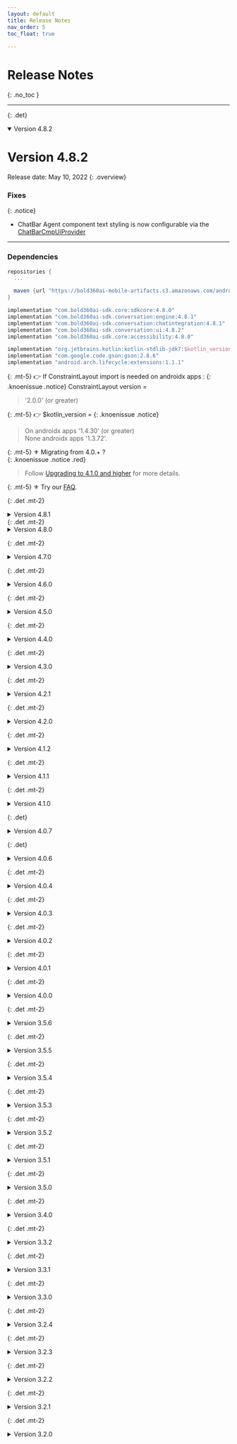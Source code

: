 ```yaml
---
layout: default
title: Release Notes
nav_order: 5
toc_float: true
  
---
```


# Release Notes
{: .no_toc }

---

{: .det}
<details open markdown="block">
<summary> Version 4.8.2 </summary>

# Version 4.8.2
Release date: May 10, 2022
{: .overview}

### Fixes
{: .notice}
- ChatBar Agent component text styling is now configurable via the 
[ChatBarCmpUiProvider](../chat-configuration/ui-customization/chat-bar')

---

### Dependencies 

```gradle
repositories {
  ...

  maven {url "https://bold360ai-mobile-artifacts.s3.amazonaws.com/android/release/"}
}

implementation "com.bold360ai-sdk.core:sdkcore:4.8.0"
implementation "com.bold360ai-sdk.conversation:engine:4.8.1"
implementation "com.bold360ai-sdk.conversation:chatintegration:4.8.1"
implementation "com.bold360ai-sdk.conversation:ui:4.8.2"
implementation "com.bold360ai-sdk.core:accessibility:4.8.0"

implementation "org.jetbrains.kotlin:kotlin-stdlib-jdk7:$kotlin_version"
implementation "com.google.code.gson:gson:2.8.6"
implementation "android.arch.lifecycle:extensions:1.1.1"
```

{: .mt-5}
👉 If ConstraintLayout import is needed on androidx apps : 
{: .knoenissue .notice}
ConstraintLayout version = 
> '2.0.0' (or greater)   



{: .mt-5}
👉 $kotlin_version = 
{: .knoenissue .notice}
> On androidx apps '1.4.30' (or greater)   
> None androidx apps '1.3.72'.

{: .mt-5}
⚜️ Migrating from 4.0.+ ?  
{: .knoenissue .notice .red}  
> Follow [Upgrading to 4.1.0 and higher](../faq/migrating-to-410) for more details.   

{: .mt-5}
⚜️ Try our [FAQ](../faq/).

</details>

{: .det .mt-2}
<details close markdown="block">
<summary> Version 4.8.1 </summary>

# Version 4.8.1
Release date: Nov 18, 2021
{: .overview}

### Fixes
{: .notice}
- Feedback text configuration is now taken from `Texts & Colors` tab at the `Touchpoints` on the console configurations.

---

### Dependencies 

```gradle
repositories {
  ...

  maven {url "https://bold360ai-mobile-artifacts.s3.amazonaws.com/android/release/"}
}

implementation "com.bold360ai-sdk.core:sdkcore:4.8.0"
implementation "com.bold360ai-sdk.conversation:engine:4.8.1"
implementation "com.bold360ai-sdk.conversation:chatintegration:4.8.1"
implementation "com.bold360ai-sdk.conversation:ui:4.8.1"
implementation "com.bold360ai-sdk.core:accessibility:4.8.0"

implementation "org.jetbrains.kotlin:kotlin-stdlib-jdk7:$kotlin_version"
implementation "com.google.code.gson:gson:2.8.6"
implementation "android.arch.lifecycle:extensions:1.1.1"
```

{: .mt-5}
👉 If ConstraintLayout import is needed on androidx apps : 
{: .knoenissue .notice}
ConstraintLayout version = 
> '2.0.0' (or greater)   



{: .mt-5}
👉 $kotlin_version = 
{: .knoenissue .notice}
> On androidx apps '1.4.30' (or greater)   
> None androidx apps '1.3.72'.

{: .mt-5}
⚜️ Migrating from 4.0.+ ?  
{: .knoenissue .notice .red}  
> Follow [Upgrading to 4.1.0 and higher](../faq/migrating-to-410) for more details.   

{: .mt-5}
⚜️ Try our [FAQ](../faq/).

</details>


</details>
{: .det .mt-2}
<details close markdown="block">
<summary> Version 4.8.0 </summary>

# Version 4.8.0
Release date: Oct 17, 2021
{: .overview}

### Features
{: .notice}
- [Ticket typed channel]({{'/docs/chat-configuration/ui-customization/incoming-message/incoming-options/#ticket-channel' | relative_url}}) with Linked article url.
- Escalated form on bot chat passes error indication to the hosting app when fails to load. 

### Fixes
{: .notice}
- Ticket typed channel with configured custom url doesn't send channel reports.
- Reports on bot channels has the wrong article data.
- Blank page when escalated form load fails.
- End live chat button with image only display.


---

### Dependencies 

```gradle
repositories {
  ...

  maven {url "https://bold360ai-mobile-artifacts.s3.amazonaws.com/android/release/"}
}

implementation "com.bold360ai-sdk.core:sdkcore:4.8.0"
implementation "com.bold360ai-sdk.conversation:engine:4.8.0"
implementation "com.bold360ai-sdk.conversation:chatintegration:4.8.0"
implementation "com.bold360ai-sdk.conversation:ui:4.8.0"
implementation "com.bold360ai-sdk.core:accessibility:4.8.0"

implementation "org.jetbrains.kotlin:kotlin-stdlib-jdk7:$kotlin_version"
implementation "com.google.code.gson:gson:2.8.6"
implementation "android.arch.lifecycle:extensions:1.1.1"
```
{: .mt-5}
👉 $kotlin_version = 
{: .knoenissue .notice}
> On androidx apps '1.4.30' (or greater)   
> None androidx apps '1.3.72'.

{: .mt-5}
⚜️ Migrating from 4.0.+ ?  
{: .knoenissue .notice .red}  
> Follow [Upgrading to 4.1.0 and higher](../faq/migrating-to-410) for more details.   

{: .mt-5}
⚜️ Try our [FAQ](../faq/).


</details>


{: .det .mt-2}
<details close markdown="block">

<summary> Version 4.7.0 </summary>

# Version 4.7.0
Release date: Sep 12, 2021
{: .overview}

### Features
{: .notice}
- Custom font support addition to [article page configurations](https://genesys.github.io/bold360-mobile-docs-android/docs/chat-configuration/ui-customization/incoming-message/readmore-article/#-how-to-configure-font-style-to-article-body)
  {: .mb-2}

### Fixes
{: .notice}
- Memory usage optimisations, and leaks prevention.

### Deprecated
{: .knownissue}
- `ArticleUIConfig.BodyUIConfig.setFont(fontSize: Int?, fontColor: Int?, fontFamily: String = "", typefaceStyle: Int = Typeface.NORMAL)` was deprecated and replaced by: `ArticleUIConfig.BodyUIConfig.setFont(fontFamily: String = "", fontSize: Int? = null, fontColor: Int? = null, typefaceStyle: Int = Typeface.NORMAL)`.

### Breaking Changes
{: .breaking}
- `ArticleFragment.STYLE_TO_HANDLE_TABLES` is no longer available, use `ArticleUIConfig.TableCssStyle` instead.
- `Context.getTypeface` now receives a `filePath`, which should indicate the path to the font file under `assets` directory.
previously path was forced to be under `assets/fonts`.   
Usage: `context.getTypeface("fonts/great_vibes.otf")` 

---

### Dependencies 

```gradle
repositories {
  maven {url "https://bold360ai-mobile-artifacts.s3.amazonaws.com/android/release/"}
}

implementation "com.bold360ai-sdk.core:sdkcore:4.7.0"
implementation "com.bold360ai-sdk.conversation:engine:4.7.0"
implementation "com.bold360ai-sdk.conversation:chatintegration:4.7.0"
implementation "com.bold360ai-sdk.conversation:ui:4.7.0"
implementation "com.bold360ai-sdk.core:accessibility:4.7.0"

implementation "org.jetbrains.kotlin:kotlin-stdlib-jdk7:$kotlin_version"
implementation "com.google.code.gson:gson:2.8.6"
implementation "android.arch.lifecycle:extensions:1.1.1"
```
{: .mt-5}
👉 $kotlin_version = 
{: .knoenissue .notice}
> On androidx apps '1.4.30' (or greater)   
> None androidx apps '1.3.72'.

{: .mt-5}
⚜️ Migrating from 4.0.+ ?  
{: .knoenissue .notice .red}  
> Follow [Upgrading to 4.1.0 and higher](../faq/migrating-to-410) for more details.   

{: .mt-5}
⚜️ Try our [FAQ](../faq/).


</details>


{: .det .mt-2}
<details close markdown="block">

<summary> Version 4.6.0 </summary>

# Version 4.6.0
Release date: Aug 04, 2021
{: .overview}

### Features
{: .notice}

- Article Page configurations
  {: .mb-2}
  - Adding close button and article body padding setting.

### Fixes
{: .notice}
- Context conditioned channels were not displayed.
- Upload element link on live chat was not clickable.
- Article page title on none article long content displayed the wrong title.

### Changes
{: .knownissue}
- ArticleUIConfig.verticalMargin was deprecated. ArticleUIConfig.contentPadding should be used instead.

---

### Dependencies 

```gradle
repositories {
  maven {url "https://bold360ai-mobile-artifacts.s3.amazonaws.com/android/release/"}
}

implementation "com.bold360ai-sdk.core:sdkcore:4.6.0"
implementation "com.bold360ai-sdk.conversation:engine:4.6.0"
implementation "com.bold360ai-sdk.conversation:chatintegration:4.6.0"
implementation "com.bold360ai-sdk.conversation:ui:4.6.0"
implementation "com.bold360ai-sdk.core:accessibility:4.6.0"

implementation "org.jetbrains.kotlin:kotlin-stdlib-jdk7:$kotlin_version"
implementation "com.google.code.gson:gson:2.8.6"
implementation "android.arch.lifecycle:extensions:1.1.1"
```
{: .mt-5}
👉 $kotlin_version = 
{: .knoenissue .notice}
> On androidx apps '1.4.30' (or greater)   
> None androidx apps '1.3.72'.

{: .mt-5}
👉 androidx users ONLY:  
{: .knoenissue .notice} 
> Make sure the constraintlayout version is at least of version 2.0.4.   
  If needed add the following import:
```gradle
implementation 'androidx.constraintlayout:constraintlayout:2.0.4'
```

{: .mt-5}
⚜️ Migrating from 4.0.+ ?  
{: .knoenissue .notice .red}  
> Follow [Upgrading to 4.1.0 and higher](../faq/migrating-to-410) for more details.   


</details>

{: .det .mt-2}
<details close markdown="block">

<summary> Version 4.5.0 </summary>

# Version 4.5.0
Release date: Jul 07, 2021
{: .overview}

### Features
{: .notice}

- [Chat elements interception]({{'/docs/chat-configuration/tracking-events/events-and-notifications/#intercepting-chat-elements-since-450' | relative_url}}):   
Hosting Apps can now listen to every element that is about to be injected to the chat by the SDK and can intercept that injection. Intercepting an element also **rejects** the entire functionality that may have followed the element injection.
By listening on this event method, hosting apps can also activate any accessibility service API they need to.

- [Accessibility support]({{'/docs/faq/accessibility' | relative_url}}):
  {: .mb-2}
  - Clickable url links on messages.
  - [Url links announcements]({{'/docs/faq/chat-links#listening-to-url-links-selection' |relative_url }}), available for app implementation. 
{: .mb-4}

- Article Page configurations
  {: .mb-2}
  - Font style configurations addition.



### Breaking Changes
{: .breaking}
- **RoundedImageView** library is no longer accessible via the SDK.
Hosting apps that needs this library, should import it on app side.
```gradle 
implementation "com.makeramen:roundedimageview:2.3.0"
```
- `Article` class import change:   
Use `import com.nanorep.convesationui.structure.elements.Article`   
Instead of `import com.nanorep.convesationui.views.autocomplete.Article`


### Changes
{: .knownissue}
- **Relevant only in case the hosting app has a ChatHandler implementation:**   
Changes on `ChatElementHandler.injectElement(statement: ChatStatement)` and `ChatElementHandler.injectElement(element: ChatElement)`. nullable second parameter was added on both and their return value is of type `ChatElement?` to indicate if injection was done. 


---

### Dependencies 

```gradle
repositories {
  maven {url "https://bold360ai-mobile-artifacts.s3.amazonaws.com/android/release/"}
}

implementation "com.bold360ai-sdk.core:sdkcore:4.5.0"
implementation "com.bold360ai-sdk.conversation:engine:4.5.0"
implementation "com.bold360ai-sdk.conversation:chatintegration:4.5.0"
implementation "com.bold360ai-sdk.conversation:ui:4.5.0"
implementation "com.bold360ai-sdk.core:accessibility:4.5.0"

implementation "org.jetbrains.kotlin:kotlin-stdlib-jdk7:$kotlin_version"
implementation "com.google.code.gson:gson:2.8.6"
implementation "android.arch.lifecycle:extensions:1.1.1"
```
{: .mt-5}
👉 $kotlin_version = 
{: .knoenissue .notice}
> On androidx apps '1.4.30' (or greater)   
> None androidx apps '1.3.72'.

{: .mt-5}
👉 androidx users ONLY:  
{: .knoenissue .notice} 
> Make sure the constraintlayout version is at least of version 2.0.4.   
  If needed add the following import:
```gradle
implementation 'androidx.constraintlayout:constraintlayout:2.0.4'
```

{: .mt-5}
⚜️ Migrating from 4.0.+ ?  
{: .knoenissue .notice .red}  
> Follow [Upgrading to 4.1.0 and higher](../faq/migrating-to-410) for more details.   

</details>

{: .det .mt-2}
<details close markdown="block">

<summary> Version 4.4.0 </summary>

# Version 4.4.0
Release date: Jun 02, 2021
{: .overview}

### Features
{: .notice}
- [Accessibility support]({{'/docs/faq/accessibility' | relative_url}}):
  - Agent `Typing indication` - accessibility read of configured text when tapped. 
  - Unlabeled button - accessibility announcment and focus lose handling, on chat screen.
  - Unlabeled button - accessibility announcment handling on chat forms.
  - Chat messages tap - tapped message is read by accessibility service.
  - Adding support on live chatbar
  - Adding partial support on readmore indication and article fragment. 
  - Adding support on Instant feedback UI.
  - Adding partial support on email transcript form.
  - Adding support on chat scroll button
{: .mb-4}

- Article Page configurations
  - Adding UI configuration properties to enable changing the article font style and colors.

---

### Dependencies 

```gradle
repositories {
  maven {url "https://bold360ai-mobile-artifacts.s3.amazonaws.com/android/release/"}
}

implementation "com.bold360ai-sdk.core:sdkcore:4.4.0"
implementation "com.bold360ai-sdk.conversation:engine:4.4.0"
implementation "com.bold360ai-sdk.conversation:chatintegration:4.4.0"
implementation "com.bold360ai-sdk.conversation:ui:4.4.0"
implementation "com.bold360ai-sdk.core:accessibility:4.4.0"

implementation "org.jetbrains.kotlin:kotlin-stdlib-jdk7:$kotlin_version"
implementation "com.google.code.gson:gson:2.8.6"
implementation "android.arch.lifecycle:extensions:1.1.1"
```
{: .mt-5}
👉 $kotlin_version = 
{: .knoenissue .notice}
> On androidx apps '1.4.30' (or greater)   
> None androidx apps '1.3.72'.

{: .mt-5}
👉 androidx users ONLY:  
{: .knoenissue .notice} 
> Make sure the constraintlayout version is at least of version 2.0.4.   
  If needed add the following import:
```gradle
implementation 'androidx.constraintlayout:constraintlayout:2.0.4'
```

{: .mt-5}
⚜️ Migrating from 4.0.+ ?  
{: .knoenissue .notice .red}  
> Follow [Upgrading to 4.1.0 and higher](../faq/migrating-to-410) for more details.   

</details>

{: .det .mt-2}
<details close markdown="block">

<summary> Version 4.3.0 </summary>

# Version 4.3.0
Release date: May 12, 2021
{: .overview}

### Features
{: .notice}
- Close button addion to the full screen article display
- Request timeout can be configured via `ConversationSettings.requestTimeout(TIMEOUT_ML)`

### Fixes 
{: .notice}
- On full screen article display, the title appears **as configured** on the KB.
- Embeded video on full article display is visible and active.

### Changes
{: .notice}
- SDK migration from Kotlin synthetics to Jetpack view binding 


### Breaking Changes
{: .breaking}
- Standalone Autocomplete: the result data of `getArticle` activation after suggestion selection, changed to `Article`.  

---

### Dependencies 

```gradle
repositories {
  maven {url "https://bold360ai-mobile-artifacts.s3.amazonaws.com/android/release/"}
}

implementation "com.bold360ai-sdk.core:sdkcore:4.3.0"
implementation "com.bold360ai-sdk.conversation:engine:4.3.0"
implementation "com.bold360ai-sdk.conversation:chatintegration:4.3.0"
implementation "com.bold360ai-sdk.conversation:ui:4.3.0"
implementation "com.bold360ai-sdk.core:accessibility:4.3.0"

implementation "org.jetbrains.kotlin:kotlin-stdlib-jdk7:$kotlin_version"
implementation "com.google.code.gson:gson:2.8.6"
implementation "android.arch.lifecycle:extensions:1.1.1"
```
{: .mt-5}
👉 $kotlin_version = 
{: .knoenissue .notice}
> On androidx apps '1.4.30' (or greater)   
> None androidx apps '1.3.72'.

{: .mt-5}
👉 androidx users ONLY:  
{: .knoenissue .notice} 
> Make sure the constraintlayout version is at least of version 2.0.4.   
  If needed add the following import:
```gradle
implementation 'androidx.constraintlayout:constraintlayout:2.0.4'
```

{: .mt-5}
⚜️ Migrating from 4.0.+ ?  
{: .knoenissue .notice .red}  
> Follow [Upgrading to 4.1.0 and higher](../faq/migrating-to-410) for more details.   

</details>

{: .det .mt-2}
<details close markdown="block">

<summary> Version 4.2.1 </summary>

# Version 4.2.1
Release date: April 07, 2021
{: .overview}


### Fixes 
- Fixed crash on autocomplete suggestions, with malformed response.

---

### Dependencies 

```gradle
repositories {
  maven { url 'https://dl.bintray.com/bold360ai-sdk/core/'}
  maven { url 'https://dl.bintray.com/bold360ai-sdk/conversation/'}
}

implementation "com.bold360ai-sdk.core:sdkcore:4.2.1"
implementation "com.bold360ai-sdk.conversation:engine:4.2.1"
implementation "com.bold360ai-sdk.conversation:chatintegration:4.2.1"
implementation "com.bold360ai-sdk.conversation:ui:4.2.1"
implementation "com.bold360ai-sdk.core:accessibility:4.2.1"

implementation "org.jetbrains.kotlin:kotlin-stdlib-jdk7:$kotlin_version"
implementation "com.google.code.gson:gson:2.8.6"
implementation "android.arch.lifecycle:extensions:1.1.1"
```

{: .mt-5}
👉 $kotlin_version = 
{: .knoenissue .notice}
> On androidx apps '1.4.30' (or greater)   
> None androidx apps '1.3.72'.

{: .mt-5}
👉 androidx users ONLY:  
{: .knoenissue .notice} 
> Make sure the constraintlayout version is at least of version 2.0.4.   
  If needed add the following import:
```gradle
implementation 'androidx.constraintlayout:constraintlayout:2.0.4'
```

{: .mt-5}
⚜️ Migrating from 4.0.+ ?  
{: .knoenissue .notice .red}  
> Follow [Upgrading to 4.1.0 and higher](../faq/migrating-to-410) for more details.   

</details>

{: .det .mt-2}
<details close markdown="block">

<summary> Version 4.2.0 </summary>

# Version 4.2.0
Release date: February 03, 2021
{: .overview}

### Features
- #### Live chat Auto Messages support
  Configured auto messages support on live chats. 
  Configured auto messages will be displayed to users while they are waiting for agent acceptance.

- #### Language change on live chats prechat form
  Supports dynamic chat language changes while the pre-chat form is displayed.

- #### Live chat transcript delivery initiation by user
  User can request delivery of chat transcript and provide an email address during chat.

- #### Live chat cancelation support while user waits in queue
  Add a chat cancellation option on the queue position UI component.

- #### Clickable images support on chatbot Carousel response.
 
--- 

Android 11 compatability: 
{: .knownissue}
- #### _Voice support_
Starting with Android 11, the App need to define the services and installed apps it uses. Voice support is among those services. `Voice` support in chat will be available by the SDK, once the following configurations will be implemented by the hosting App.    
<a href="{{site.baseurl}}/docs/faq/android-11-voice">Voice support on Android 11</a>

---

Breaking changes and Deprecations:
{: .breaking}   

  - ##### _FormResults_
    Thr `data` property returns a `submitMsg`, if available, instead of `formType`, which now has a separate property. 

  - ##### _UploadsModels renamed to ResultsModels_
    Effects apps written in java.

  - #### _Deprecation of voice recognition silent timeout configuration_ 
    Starting from version 4.4.0, we will not enable the configuration of the silence timeout period for voice recognition support, in order to refrain from unexpected behavior when using this feature.   
    This refers to the VoiceSettings property: `com.nanorep.nanoengine.model.configuration.VoiceSettings.endSpeechSilenceTimeout`   
    Therefore, from Android Harmony SDK 4.4.0, the default value provided by Android will be used.   
    <span style="font-size:13px"> For more information refer to: <a href="https://developer.android.com/reference/android/speech/RecognizerIntent#EXTRA_SPEECH_INPUT_COMPLETE_SILENCE_LENGTH_MILLIS">RecognizerIntent</a></span>

---

### Fixes 
- Fixed customized statusbar malformed icons and text display.
- Addition of Content description to the Send button for accessibility support.

---

### Dependencies 

```gradle
repositories {
  maven { url 'https://dl.bintray.com/bold360ai-sdk/core/'}
  maven { url 'https://dl.bintray.com/bold360ai-sdk/conversation/'}
}

implementation "com.bold360ai-sdk.core:sdkcore:4.2.0"
implementation "com.bold360ai-sdk.conversation:engine:4.2.0"
implementation "com.bold360ai-sdk.conversation:chatintegration:4.2.0"
implementation "com.bold360ai-sdk.conversation:ui:4.2.0"
implementation "com.bold360ai-sdk.core:accessibility:4.2.0"

implementation "org.jetbrains.kotlin:kotlin-stdlib-jdk7:1.3.72"
implementation "com.google.code.gson:gson:2.8.6"
implementation "android.arch.lifecycle:extensions:1.1.1"
```

{: .mt-5}
⚜️ Migrating from 4.0.+ ?  
{: .knoenissue .notice .red}  
> Follow [Upgrading to 4.1.0 and higher](../faq/migrating-to-410) for more details.   

</details>

{: .det .mt-2}
<details close markdown="block">

<summary> Version 4.1.2 </summary>

# Version 4.1.2
Release date: November 05, 2020
{: .overview}

### Fixes 
- Removing value display from live chat forms, selection fields.

---

```gradle
implementation "com.bold360ai-sdk.core:sdkcore:4.1.1"
implementation "com.bold360ai-sdk.conversation:engine:4.1.1"
implementation "com.bold360ai-sdk.conversation:chatintegration:4.1.1"
implementation "com.bold360ai-sdk.conversation:ui:4.1.2"
implementation "com.bold360ai-sdk.core:accessibility:4.1.0"

implementation "org.jetbrains.kotlin:kotlin-stdlib-jdk7:1.3.72"
implementation "com.google.code.gson:gson:2.8.6"
implementation "android.arch.lifecycle:extensions:1.1.1"
```

{: .mt-5}
⚜️ Migrating from 4.0.+ ?  
{: .knoenissue .notice .red}  
> Follow [Upgrading to 4.1.0 and higher](../faq/migrating-to-410) for more details.   

</details>

{: .det .mt-2}
<details close markdown="block">

<summary> Version 4.1.1 </summary>

# Version 4.1.1
Release date: October 01, 2020
{: .overview}

### Features
- #### Validated live chat support
  The SDK now provides the way to pass a secured encrypted data string, using the BoldAccount, for creating a secured validated live chat with agent.

- #### Addition of chat form related resources
  In order to enable more flexibility of overriding the chat forms look, we've added the following:
  - The ability to override the padding size and the margin between, of the chat form fields. `R.dimen.form_field_padding` and `R.dimen.form_fields_gap`
  - A separate resource color for the rating views background, `R.color.form_rating_field_background`
  - A style resource for the form fields hint appearance, `@style/FormHintTextAppearance`

### Fixes 
- Disabling the chat input field, once all active chats were ended. User can't continue typing messages.
- Fix for chat form fields background override by resource.
- Fix for form fields hint color override by resource.

---

```gradle
implementation "com.bold360ai-sdk.core:sdkcore:4.1.1"
implementation "com.bold360ai-sdk.conversation:engine:4.1.1"
implementation "com.bold360ai-sdk.conversation:chatintegration:4.1.1"
implementation "com.bold360ai-sdk.conversation:ui:4.1.1"
implementation "com.bold360ai-sdk.core:accessibility:4.1.0"

implementation "org.jetbrains.kotlin:kotlin-stdlib-jdk7:1.3.72"
implementation "com.google.code.gson:gson:2.8.6"
implementation "android.arch.lifecycle:extensions:1.1.1"
```

{: .mt-5}
⚜️ Migrating from 4.0.+ ?  
{: .knoenissue .notice .red}  
> Follow [Upgrading to 4.1.0 and higher](../faq/migrating-to-410) for more details.   

</details>

{: .det .mt-2}
<details close markdown="block">

<summary> Version 4.1.0 </summary>

# Version 4.1.0
Release date: September 16, 2020
{: .overview}

### Features
- #### Chat elements
  - **Chat elements are uniquely identified by a String typed Id property**, instead of their timestamp. timestamp of chat elements is no longer unique.
  - StorableChatElement was updated accordingly and the method `getId()` was added.
  - ChatElementListener: Addition of onUpdate and onRemove methods.
  - All chat types are supports the Id property usage for identifying and adding messages to the chat. 
  - Chat elements structure was changed, so serialization and deserialization of elements was updated.    
  Backward support of old elements deserialization was integrated in order to prevent current stored chats from being lost. (As long as the `storageKey` will be provided on the storage fetched elements)
  - In case of previous stored chats, a migration tool is provided on this version, to convert old scheme elements to the new ones.   
    > Follow [migrating your chat](./How-to-migrate-to-4.1.0) for more details.
 
 - #### Input field
  Scrolling support addition enables content of more than 6 lines.

 ---

Breaking changes and Deprecations:
{: .breaking}   

  - ##### _ChatElement_
    - relocated to package: `com.nanorep.convesationui.structure.elements`**

  - ##### _StorableChatElement_
    - Interface is now located on package: **`com.nanorep.convesationui.structure.elements`**
    - getId() method was added. Returns a unique String identification of the element.
    - The deprecated method `getStorableContent():String` was removed

  - ##### _ChatElementListener_
    <u>Deprecated methods:</u>
    - `onRemove(timestampId: Long)` 
    - `onUpdate(timestampId: Long, item: StorableChatElement)`    

    <u>Replacement methods:</u>
    - `onRemove(id: String)` 
    - `onUpdate(id: String, item: StorableChatElement)`
    
  - ##### _AgentType_
    - Enum was deprecated.
    - Deprecated `agentType` property was removed from chat element classes.
    
  - ##### _ClearBoldChatSession.Builder_
    - Constructor doesn't receive a context as parameter. The context should be provided on `build` method.

---

### Fixes

- Connectivity receiver leak errors
- Fix of the crash that happened if malformed Bold API key was provided. Now it fails with an error.
- Fix of the crash that was experienced when rotating the device while a chat form was presented.
- Fix of crash when changing the device language, mid chat. 
- Fix of carousel readout crash.
- Chat forms: Replacing hard-coded color and dimension values with resources, to enable override and night mode configured replacements by the hosting App
- Fix of the issue that if the pre-chat form was canceled, due to activity finish state, the cancellation callback was not triggered, and the chat was not canceled properly.
- Fixed the issue that if multiple messages were sent in a fast time frame some messages were not visible in the chat, although they were stored in history and sent properly to the agent.

---

```gradle
implementation "com.bold360ai-sdk.core:sdkcore:4.1.0"
implementation "com.bold360ai-sdk.conversation:engine:4.1.0"
implementation "com.bold360ai-sdk.conversation:chatintegration:4.1.0"
implementation "com.bold360ai-sdk.conversation:ui:4.1.0"
implementation "com.bold360ai-sdk.core:accessibility:4.1.0"

implementation "org.jetbrains.kotlin:kotlin-stdlib-jdk7:1.3.72"
implementation "com.google.code.gson:gson:2.8.6"
implementation "android.arch.lifecycle:extensions:1.1.1"
```
</details>

{: .det}
<details close markdown="block">

<summary> Version 4.0.7 </summary>

# Version 4.0.7
Release date: Sep 1, 2021
{: .overview}

### Fixes 
{: .notice}
- Messages are being trancated.   
Only `ui` repo was changed on this version. be sure to take the fixed version.

implementation "com.bold360ai-sdk.conversation:ui:4.0.7"
{: .red}

---

```gradle
repositories {
  maven {url "https://bold360ai-mobile-artifacts.s3.amazonaws.com/android/release/"}
}

implementation "com.bold360ai-sdk.core:sdkcore:4.0.6"
implementation "com.bold360ai-sdk.conversation:engine:4.0.6"
implementation "com.bold360ai-sdk.conversation:chatintegration:4.0.6"
implementation "com.bold360ai-sdk.conversation:ui:4.0.7"
implementation "com.bold360ai-sdk.core:accessibility:4.0.6"

implementation "org.jetbrains.kotlin:kotlin-stdlib-jdk7:1.3.72"
implementation "com.google.code.gson:gson:2.8.6"
implementation "android.arch.lifecycle:extensions:1.1.1"
```

{: .mt-5}
👉 $kotlin_version = 
{: .knoenissue .notice}
> On androidx apps '1.4.30' (or greater)   
> None androidx apps '1.3.72'.

{: .mt-5}
👉 androidx users ONLY:  
{: .knoenissue .notice} 
> Make sure the constraintlayout version is at least of version 2.0.4.   
  If needed add the following import:
```gradle
implementation 'androidx.constraintlayout:constraintlayout:2.0.4'
```

</details>


{: .det}
<details close markdown="block">

<summary> Version 4.0.6 </summary>

# Version 4.0.6
Release date: Aug 11, 2021
{: .overview}

### Fixes 
{: .notice}
- Default request timeout changed to 30sec.

---

```gradle
repositories {
  maven {url "https://bold360ai-mobile-artifacts.s3.amazonaws.com/android/release/"}
}

implementation "com.bold360ai-sdk.core:sdkcore:4.0.6"
implementation "com.bold360ai-sdk.conversation:engine:4.0.6"
implementation "com.bold360ai-sdk.conversation:chatintegration:4.0.6"
implementation "com.bold360ai-sdk.conversation:ui:4.0.6"
implementation "com.bold360ai-sdk.core:accessibility:4.0.6"

implementation "org.jetbrains.kotlin:kotlin-stdlib-jdk7:1.3.72"
implementation "com.google.code.gson:gson:2.8.6"
implementation "android.arch.lifecycle:extensions:1.1.1"
```

{: .mt-5}
👉 $kotlin_version = 
{: .knoenissue .notice}
> On androidx apps '1.4.30' (or greater)   
> None androidx apps '1.3.72'.

{: .mt-5}
👉 androidx users ONLY:  
{: .knoenissue .notice} 
> Make sure the constraintlayout version is at least of version 2.0.4.   
  If needed add the following import:
```gradle
implementation 'androidx.constraintlayout:constraintlayout:2.0.4'
```

</details>


{: .det .mt-2}
<details close markdown="block">

<summary> Version 4.0.4 </summary>

# Version 4.0.4
Release date: October 01, 2020
{: .overview}

### Fixes
- Numerical strings with length longer than 3 digits are no longer being obfuscated by SDK.

---

```gradle
implementation "com.bold360ai-sdk.core:sdkcore:4.0.3"
implementation "com.bold360ai-sdk.conversation:engine:4.0.4"
implementation "com.bold360ai-sdk.conversation:chatintegration:4.0.1"
implementation "com.bold360ai-sdk.conversation:ui:4.0.3"
implementation "com.bold360ai-sdk.core:accessibility:4.0.1"

implementation "org.jetbrains.kotlin:kotlin-stdlib-jdk7:1.3.72"
implementation "com.google.code.gson:gson:2.8.6"
implementation "android.arch.lifecycle:extensions:1.1.1"
```
</details>

{: .det .mt-2}
<details close markdown="block">

<summary> Version 4.0.3 </summary>

# Version 4.0.3
Release date: August 19, 2020
{: .overview}

### Features
- Hands-free experience is now added to the voice-to-voice mode. When the option is turned on, the microphone is automatically enabled once the answer read out is done.

### Fixes
- Fixed an issue that caused reading out persistent options twice in voice-to-voice mode.
- When customizing the chat look and feel, multiple `SendUIConfig` instances were reachable from the `ChatUIProvider`. We simplified it to have a single one that is reachable under `ChatUIProvider.chatInputUIProvider.sendCmpUIProvider.uiConfig`.   

  > Usage of ‘ChatAutocompleteUIConfig.sendUIConfig’ was deprecated.
  
### ChatController API
- `ChatLoadedListener` can be provided also after ChatController creation, for following chat start/restore operations.

Known issue: 
{: .knownissue}
Ticket typed channel is not supported on devices with API level lower than 19  

---

```gradle
implementation "com.bold360ai-sdk.core:sdkcore:4.0.3"
implementation "com.bold360ai-sdk.conversation:engine:4.0.3"
implementation "com.bold360ai-sdk.conversation:chatintegration:4.0.1"
implementation "com.bold360ai-sdk.conversation:ui:4.0.3"
implementation "com.bold360ai-sdk.core:accessibility:4.0.1"

implementation "org.jetbrains.kotlin:kotlin-stdlib-jdk7:1.3.72"
implementation "com.google.code.gson:gson:2.8.6"
implementation "android.arch.lifecycle:extensions:1.1.1"
```
</details>

{: .det .mt-2}
<details close markdown="block">

<summary> Version 4.0.2 </summary>

# Version 4.0.2
Release date: August 02, 2020
{: .overview}

Fixed on this version:

- **Voice to voice:** response readout is activated on voice recorded requests only.

- **Full article display**: Displayed content and title matches opened article, also on postback responses.

- Prevent images and video images from being cut, on wide devices resolutions.

Deprecations:
{: .breaking}
- InputViewListener - typingStarted, typingEnded were replaced with inputStarted, inputEnded.
- ChatInputData - onSendInput was replaced with onSend


Known issue: 
{: .knownissue}
- Duplicate configuration options are available for Send component, but only one is currently effective, and should be used.   
  **`ChatUIProvider.chatInputUIProvider.uiConfig.sendUIConfig`**

---

```gradle
implementation "com.bold360ai-sdk.core:sdkcore:4.0.2"
implementation "com.bold360ai-sdk.conversation:engine:4.0.2"
implementation "com.bold360ai-sdk.conversation:chatintegration:4.0.1"
implementation "com.bold360ai-sdk.conversation:ui:4.0.2"
implementation "com.bold360ai-sdk.core:accessibility:4.0.1"

implementation "org.jetbrains.kotlin:kotlin-stdlib-jdk7:1.3.72"
implementation "com.google.code.gson:gson:2.8.6"
implementation "android.arch.lifecycle:extensions:1.1.1"
```
</details>

{: .det .mt-2}
<details close markdown="block">

<summary> Version 4.0.1 </summary>

# Version 4.0.1
Release date: July 19, 2020
{: .overview}

In this version:

### Bot related
- **UserId management** - The SDK generates a userId via BE API, on Bot chat creation,   if one was not provided by the embedding App.   
  In order to identify chats sessions as belong to the same user in the reporting, the same userId should be used. Newly generated userId is available to the embedding App, via `AccountInfoProvider.update` implementation. 

- **Multi answer design** - Bot responses which contains multiple answers of kind `inlineChoice`, are displayed as persistent options. Meaning the options are not disappears when one is selected.

Breaking Changes
{: .breaking}
- The Embedding App is responsible to **save the userId**, once created, and **provide it on `BotAccount.userId`** for successive chats creation of the same account. 


### Fixes
- Improve SDK allocated resources release.
- Fix active links on bot responses, while escalated live chat is in progress.

---

```gradle
implementation "com.bold360ai-sdk.core:sdkcore:4.0.1"
implementation "com.bold360ai-sdk.conversation:engine:4.0.1"
implementation "com.bold360ai-sdk.conversation:chatintegration:4.0.1"
implementation "com.bold360ai-sdk.conversation:ui:4.0.1"
implementation "com.bold360ai-sdk.core:accessibility:4.0.1"

implementation "org.jetbrains.kotlin:kotlin-stdlib-jdk7:1.3.72"
implementation "com.google.code.gson:gson:2.8.6"
implementation "android.arch.lifecycle:extensions:1.1.1"
```
</details>

{: .det .mt-2}
<details close markdown="block">

<summary> Version 4.0.0 </summary>

# Version 4.0.0
Release date: June 28, 2020
{: .overview}

In this version:

### Voice to voice
- An extension feature to the speech recognition, Text to speech, responses to recorded requests can be read to the user.
- Configurable TTS engine
- Embedding app can alternate the text before it is read to the user.
- Voice support level is configurable on ConversationSettings

### Messaging chat
> If you are interested of the Messaging capabilities of the Mobile SDK please reach out to your Customer Success Manager

### TLSv1.2 protocol support
- SDK supports TLSv1.2 secured connections on lower API level devices (< 21)

---

#### Improvements
- ChatController
  - ChatController can now be used to create multiple chats, no need to re-instantiate.
  - Chats end is generated by one of the chatting parties: user, live-agent, or by the embedding app. Chats are no longer being closed automatically.
  - New APIs and properties:</u>
    - `onChatInterruption` - notify the SDK when something was activated on the device that may interrupt the regular chat flow, like incoming/outgoing calls.   
    - `destruct` - The ChatController instance will clear all its resources and active chats.
    - `wasDestructed` - Indicates if ChatController was destructed and can no longer be used.
    - `terminateChat` - Ends **all** current open chats.
    - `endChat` - Ends only active open chat.
    - `startChat` - start a new chat with account, with the same ChatController instance.   
    - `restoreChat` - Continue open chat even if the chat UI was removed. Also can be used when the chat fragment is restored by the app, and to start new chats.
    - `HandoverHandler` - Handover handler can be set to the ChatController instance at any time.

#### Fixes
- Bot - articles parsing.
- Bot - Welcome message request doesn't increases the engagements and interactions counters.

---

Breaking changes and Deprecations
{: .breaking}

Breaking Changes 
{: .strong-sub-title}  
- <u>Handover</u> - Chat elements related events are not passed automatically to the `ChatElementListener` implementations. Best practice: extend the abstract HandoverHandler class and use its base class injection methods.
- SDK doesn't ends chats automatically anymore. Chat can be ended by user, live agent or the embedding App. ChatController destruction doesn't ends the chats, only releases their resources. [see ChatController new APIs](#improvements)
- ErrorCodes definition was relocated to package "com.integration.core.annotations"
- `DrawablePosition` was removed, since it was a duplicate of `CompoundDrawableLocation`

Deprecations
{: .strong-sub-title}
>All deprecations replacements and comments are available via javaDoc/KDOC (Android studio quick help)

- Configuring voice support on `ConversationSettings` and `ChatInpuData` replaced with VoiceSettings
- SessionInfo.update - overrides only properties with the same key (use override method for a complete replacement)
- Live session properties, such as, ChatId, Department, applicationId, replaced with the identical properties located on `com.integration.core.LiveSession` 
- Elements injection methods on ChatDelegate were deprecated. 
- `ChatInputData.textInputHint` replaced with `ChatInputData.inputHints`
- Constructor deprecation on ContentChatElement class hierarchy.
- `VisitorDataKeys` were deprecated and replaced with `SessionInfoKeys`
- `ChatbarCmpConfig` - _drawableLocation_  and _compoundDrawablesPadding_ were deprecated and replaced with _ChatbarCmpConfig.drawableConfig_, which include them both.

Known issues
{: .strong-sub-title}}
- Bot - Articles with iframe tag for **embedded videos**, should not contain empty properties, such as `allowfullscreen`. Every property should have a value set to it.

---

```gradle
implementation "com.bold360ai-sdk.core:sdkcore:4.0.0"
implementation "com.bold360ai-sdk.conversation:engine:4.0.0"
implementation "com.bold360ai-sdk.conversation:chatintegration:4.0.0"
implementation "com.bold360ai-sdk.conversation:ui:4.0.0"
implementation "com.bold360ai-sdk.core:accessibility:4.0.0"

implementation "org.jetbrains.kotlin:kotlin-stdlib-jdk7:1.3.72"
implementation "com.google.code.gson:gson:2.8.6"
implementation "android.arch.lifecycle:extensions:1.1.1"
```
</details>

{: .det .mt-2}
<details close markdown="block">

<summary> Version 3.5.6 </summary>

# Version 3.5.6
Release date: April 27, 2020
{: .overview}

In this version:

## Article full view Fixes
- Fix of the issue that the Article title was not presented in the full screen mode display of articles
- Fix of the issue that articles were truncated for the end users. If an html encoded character was present in an article, the text after the character was not presented.

### SDK imports

```gradle
implementation "com.bold360ai-sdk.core:sdkcore:3.5.5"
implementation "com.bold360ai-sdk.conversation:engine:3.5.6"
implementation "com.bold360ai-sdk.conversation:chatintegration:3.5.5"
implementation "com.bold360ai-sdk.conversation:ui:3.5.6"
implementation "com.bold360ai-sdk.core:accessibility:3.5.0"

implementation "org.jetbrains.kotlin:kotlin-stdlib-jdk7:1.3.61"
implementation "com.google.code.gson:gson:2.8.6"
implementation "android.arch.lifecycle:extensions:1.1.1"
```
</details>

{: .det .mt-2}
<details close markdown="block">

<summary> Version 3.5.5 </summary>

# Version 3.5.5
Release date: April 02, 2020
{: .overview}

In this version:

## General Fixes
- Fix of the issue that the placeholder, in the text input, changed when a chat was channeled to a live agent.


## Bold live chat Fixes

- Initial questions submitted through the pre-chat form, are visible to the end user, as the first, end user, sent message.
- Postchat form submission, returns with no errors.

---

```gradle
implementation "com.bold360ai-sdk.core:sdkcore:3.5.5"
implementation "com.bold360ai-sdk.conversation:engine:3.5.5"
implementation "com.bold360ai-sdk.conversation:chatintegration:3.5.5"
implementation "com.bold360ai-sdk.conversation:ui:3.5.5"
implementation "com.bold360ai-sdk.core:accessibility:3.5.0"

implementation "org.jetbrains.kotlin:kotlin-stdlib-jdk7:1.3.61"
implementation "com.google.code.gson:gson:2.8.6"
implementation "android.arch.lifecycle:extensions:1.1.1"
```
</details>

{: .det .mt-2}
<details close markdown="block">

<summary> Version 3.5.4 </summary>

# Version 3.5.4
Release date: March 11, 2020
{: .overview}

In this version:

## General Chat related
- Fix of the issue that HTML encoded special characters (like &nbsp;) are not displayed at all.
- User messages are sent as typed - Fix of the the issue that the <br/> tag was visible for the live agent when the end user added a line break in a message.
- Fix of the issue that if you had additional visual customization on system messages the message had double border


## Bot ai chat related

- Re-enabling the feedback gathering method that is presented with a small delay after showing the bot answer as a separate question from the bot.
- When presenting "High value + push chat" value messages, first the answer is presented than than automatic channeling is performed.
- Fix of the issue that article links did not open the linked article

---

```gradle
implementation "com.bold360ai-sdk.core:sdkcore:3.5.4"
implementation "com.bold360ai-sdk.conversation:engine:3.5.4"
implementation "com.bold360ai-sdk.conversation:chatintegration:3.5.3"
implementation "com.bold360ai-sdk.conversation:ui:3.5.4"
implementation "com.bold360ai-sdk.core:accessibility:3.5.0"

implementation "org.jetbrains.kotlin:kotlin-stdlib-jdk7:1.3.61"
implementation "com.google.code.gson:gson:2.8.6"
implementation "android.arch.lifecycle:extensions:1.1.1"
```
</details>

{: .det .mt-2}
<details close markdown="block">

<summary> Version 3.5.3 </summary>

# Version 3.5.3
Release date: February 03, 2019
{: .overview}

In this version:

## General Chat related
- Expose an interface to programmatically inject a user query in a conversational bot.
>Note: This feature was already available, docs have been updated

## Bot ai chat related
- Initialize Entities support

---

```gradle
implementation "com.bold360ai-sdk.core:sdkcore:3.5.2"
implementation "com.bold360ai-sdk.conversation:engine:3.5.3"
implementation "com.bold360ai-sdk.conversation:chatintegration:3.5.2"
implementation "com.bold360ai-sdk.conversation:ui:3.5.2"
implementation "com.bold360ai-sdk.core:accessibility:3.5.0"

implementation "org.jetbrains.kotlin:kotlin-stdlib-jdk7:1.3.60"
implementation "com.google.code.gson:gson:2.8.5"
implementation "android.arch.lifecycle:extensions:1.1.1"
```
</details>

{: .det .mt-2}
<details close markdown="block">

<summary> Version 3.5.2 </summary>
Release date: January 07, 2020
{: .overview}

# Version 3.5.2

In this version:

## Bold live chat related

- Support "High value + push chat" behavior:  
  Articles that are configured with "High value + push chat" option, are immediatelly escalate to the first `Chat` channel when recieved.

## Bot ai chat related

- Added analytics reports for `Voice` and `Autocomplete` user's interactions.

---

```gradle
implementation "com.bold360ai-sdk.core:sdkcore:3.5.2"
implementation "com.bold360ai-sdk.conversation:engine:3.5.2"
implementation "com.bold360ai-sdk.conversation:chatintegration:3.5.2"
implementation "com.bold360ai-sdk.conversation:ui:3.5.2"
implementation "com.bold360ai-sdk.core:accessibility:3.5.0"

implementation "org.jetbrains.kotlin:kotlin-stdlib-jdk7:1.3.60"
implementation "com.google.code.gson:gson:2.8.5"
implementation "android.arch.lifecycle:extensions:1.1.1"
```
</details>

{: .det .mt-2}
<details close markdown="block">

<summary> Version 3.5.1 </summary>

# Version 3.5.1
Release date: November 28, 2019
{: .overview}

In this version:

## Bold live chat related
- **Postchat form, SDKs implementation**
 
- **Fixes:**
  - Upload feature became disabled when upload icon configured as hidden.
    > Important: Upload image visibility configuration chage

## Bot ai chat related
- Channels icons as configured in bold360ai console
- Hint text for input field as configured in bold360ai console

---

Breaking Changes
{: .breaking}
- StatementScope.isLive is no longer a function, but a property.
- ErrorCodes relocated to package "com.integration.core.annotations"

---

```gradle
implementation "com.bold360ai-sdk.core:sdkcore:3.5.1"
implementation "com.bold360ai-sdk.core:accessibility:3.5.0"
implementation "com.bold360ai-sdk.conversation:engine:3.5.1"
implementation "com.bold360ai-sdk.conversation:chatintegration:3.5.1"
implementation "com.bold360ai-sdk.conversation:ui:3.5.1"

implementation "org.jetbrains.kotlin:kotlin-stdlib-jdk7:1.3.60"
implementation "com.google.code.gson:gson:2.8.5"
implementation "android.arch.lifecycle:extensions:1.1.1"
```
</details>

{: .det .mt-2}
<details close markdown="block">

<summary> Version 3.5.0 </summary>

# Version 3.5.0
Release date: October 24, 2019
{: .overview}

In this version:

- **SDK supports API 16+**   
 
  Known issue
  {: .knownissue}
  Ticket form is not loaded properly on devices with API < 19

- **Fixes:**
  - While on TalkBack mode, only items with action are described with "double tap to activate.." instruction.
  
  Known issue:
  {: .knownissue}
  While in `TalkBack` mode internal links are not being activated properly.
  
  - Improved Carousel items height calculation 

  - Improved parssing of span tag with style attribute

---

```gradle
implementation "com.bold360ai-sdk.core:sdkcore:3.5.0"
implementation "com.bold360ai-sdk.core:accessibility:3.5.0"
implementation "com.bold360ai-sdk.conversation:engine:3.5.0"
implementation "com.bold360ai-sdk.conversation:chatintegration:3.5.0"
implementation "com.bold360ai-sdk.conversation:ui:3.5.0"

implementation "org.jetbrains.kotlin:kotlin-stdlib-jdk7:1.3.50"
implementation "com.google.code.gson:gson:2.8.5"
implementation "android.arch.lifecycle:extensions:1.1.1"
```
</details>

{: .det .mt-2}
<details close markdown="block">

<summary> Version 3.4.0 </summary>

# Version 3.4.0
Release date: October 03, 2019
{: .overview}

In this version:

## General
- **Autocomplete support** -    
New input field component was introduced. This field supports autocomplete, which is currently available only on Bot chats.
  
- **AccountInfo improvements** -    

- **Improving chat restore support**

Breaking Changes and deprecations: 
{: .breaking}
- Input field configurations are now available via `ChatInputUIProvider`
- Account class hierarchy.
Account.info is now of type `SessionInfo`. (was ByteArray)   
Account details such as `chatId`, `visitorId`, `providerConfig`, etc are available via this object. 
- _Deprecated method `onAccountUpdate`_ in ChatEventListener   
  Account updates are received by AccountInfoProvider implementation.


## Bot related
- **Persistent options, incoming element UI customization**   
`PersistentOptionsUIProvider` supports customization of wrapping bubble element.

- **Fixes** - 
  - fixes related to feedback and readmore articles
  - fix for ticket typed channel activation
  - some UI fixes

Deprecations
{: .breaking}  
- _Deprecated - Conversation class_
BotAccount uses `SessionInfo` instead (id, holds the last conversationId)
-	_Deprecated method `updateAccountInfo`_ in `AccountInfoProvider`   
Use `update` method instead.
-	_Deprecated property `lastConversation`_ in BotAccount
Use `info` member instead


## Bold related
- **Department availability and Departments list**, requests support.   
Via `ChatAvailability` 

- **ChatId exposure** -    
chatId is available once a live chat is created and account is updated, via 
`BoldAccount.info` member.

- **Bot chat transcript to live agent** -    
Once a Bot chat is escalated to a live Bold chat, the bot chat content is passed to the live agent.

- **Fixes** - 
  - double event raising on upload press

Breaking changes and Deprecations
{: .breaking}
- _Live chatbar customization_
  - was ChatBarComponent.ChatBarViewProvider now ChatbarCmpAdapter
  - Configuration for End component is handled by `configEndCmp` (was `updateUI)
  - Configuration for agent details component is handled by `configAgentCmp` (was `updateUI)
  
- _Deprecated - VisitorInfo class_
BoldAccount uses `SessionInfo` instead (id, holds the visitorId)

---

```gradle
implementation "com.bold360ai-sdk.core:sdkcore:3.4.0"
implementation "com.bold360ai-sdk.core:accessibility:3.4.0"
implementation "com.bold360ai-sdk.conversation:engine:3.4.0"
implementation "com.bold360ai-sdk.conversation:chatintegration:3.4.0"
implementation "com.bold360ai-sdk.conversation:ui:3.4.0"

implementation "org.jetbrains.kotlin:kotlin-stdlib-jdk7:1.3.31"
implementation "com.google.code.gson:gson:2.8.5"
implementation "android.arch.lifecycle:extensions:1.1.1"
```
</details>

{: .det .mt-2}
<details close markdown="block">

<summary> Version 3.3.2 </summary>

# Version 3.3.2
Release date: September 08, 2019
{: .overview}

In this version:

## Bot Chat related
- Fixed an issue with ticket channel activation.
- Reopen `customize` method in `ChatUIProvider`.

### Bold Chat related
- Fixed an issue that caused the agent’s details to change in the chatbar as the customer was typing.

---

```gradle
implementation "com.bold360ai-sdk.core:sdkcore:3.3.1"
implementation "com.bold360ai-sdk.core:accessibility:3.3.1"
implementation "com.bold360ai-sdk.conversation:engine:3.3.2"
implementation "com.bold360ai-sdk.conversation:chatintegration:3.3.2"
implementation "com.bold360ai-sdk.conversation:ui:3.3.2"

implementation "org.jetbrains.kotlin:kotlin-stdlib-jdk7:1.3.31"
implementation "com.google.code.gson:gson:2.8.5"
implementation "android.arch.lifecycle:extensions:1.1.1"
```
</details>

{: .det .mt-2}
<details close markdown="block">

<summary> Version 3.3.1 </summary>

# Version 3.3.1
Release date: August 26, 2019
{: .overview}

In this version:

### Bot Chat related
- Fix for url channel activation.
- Fix for empty bubble content.

Known issue: 
{: .knownissue}
Ticket typed channels not working

---

```gradle
implementation "com.bold360ai-sdk.core:sdkcore:3.3.1"
implementation "com.bold360ai-sdk.conversation:engine:3.3.1"
implementation "com.bold360ai-sdk.conversation:chatintegration:3.3.1"
implementation "com.bold360ai-sdk.conversation:ui:3.3.1"
implementation "com.bold360ai-sdk.core:accessibility:3.3.1"

implementation "org.jetbrains.kotlin:kotlin-stdlib-jdk7:1.3.31"
implementation "com.google.code.gson:gson:2.8.5"
implementation "android.arch.lifecycle:extensions:1.1.1"
```
</details>

{: .det .mt-2}
<details close markdown="block">

<summary> Version 3.3.0 </summary>

# Version 3.3.0
Release date: August 08, 2019
{: .overview}

In this version:

### Bot Chat related
- Welcome message customization support by integrating app.
- Autocomplete standalone component

Breaking Changes
{: .breaking}
- BotAccount location: import com.nanorep.nanoengine.bot.BotAccount


### Bold Live Chat related:
- Live chatbar: Agent name and avatar display
- Chat availability check support.
- Live chat language customization by integrating app

### General:
- Chat element changes listening support    
(`import com.nanorep.convesationui.structure.history.ChatElementListener`)

Breaking Changes
{: .breaking}
- HistoryProvider was deprecated and should not be used. Use full implementation of ChatElementListener instead.

- ChatUIProvider.customize method became internal and is not accesible for now.
  Dynamic configurations will be supported in the future.

---

```gradle
implementation "com.bold360ai-sdk.core:sdkcore:3.3.0"
implementation "com.bold360ai-sdk.conversation:engine:3.3.0"
implementation "com.bold360ai-sdk.conversation:chatintegration:3.3.0"
implementation "com.bold360ai-sdk.conversation:ui:3.3.0"
implementation "com.bold360ai-sdk.core:accessibility:3.3.0"

implementation "org.jetbrains.kotlin:kotlin-stdlib-jdk7:1.3.31"
implementation "com.google.code.gson:gson:2.8.5"
implementation "android.arch.lifecycle:extensions:1.1.1"
```
</details>

{: .det .mt-2}
<details close markdown="block">

<summary> Version 3.2.4 </summary>

# Version: 3.2.4
Release date: June 12, 2019
{: .overview}

In this version:

### Bot Chat related:

- On load article (welcome message)
- Custom user id - overriding default generated id
- Handover support -Third party chat support


### Bold Live Chat related:

- Passing user typing indication to agent. agent can now see when the visitor is typing.
- Chat bar display while live chat is in progress. Enables end live chat.
- File upload, supports working with SDK default upload mechanism and integrating with self implementation.


### General:

- Improve memory usage and images display on different device resolutions.
- Improvements in connections establishing and requests posting.
- Bugs fixes.

---

```gradle
implementation "com.bold360ai-sdk.core:sdkcore:3.2.4"
implementation "com.bold360ai-sdk.conversation:engine:3.2.4"
implementation "com.bold360ai-sdk.conversation:chatintegration:3.2.4"
implementation "com.bold360ai-sdk.conversation:ui:3.2.4"
implementation "com.bold360ai-sdk.core:accessibility:3.2.4"

implementation "org.jetbrains.kotlin:kotlin-stdlib-jdk7:1.3.31"
implementation "com.google.code.gson:gson:2.8.5"
implementation "android.arch.lifecycle:extensions:1.1.1"
```
</details>

{: .det .mt-2}
<details close markdown="block">

<summary> Version 3.2.3 </summary>

# Version: 3.2.3
Release date: March 27, 2019
{: .overview}

In this version:

1. Bold Chat - Support "Skip prechat" and extra data configurations provided by app side.|
   https://developer.bold360.com/help/EN/Bold360API/Bold360API/c_sdk_combined_android_adv_present_forms.html
   
2. Bold Chat - Support queue position indication display Queue position UI is both configurable and overridable.
   https://developer.bold360.com/help/EN/Bold360API/Bold360API/c_sdk_combined_android_adv_chat_queue_position.html

3. LifeCycle events - There were added 2 new state events.
   - InQueue - raised when chat enters the queue
   - Pending - raised when chat was assigned to an agent but not yet accepted.

4. Base design implementation for "readmore" indication over the bubbles. 
   Support configurations change of the readmore indication.
   - Full article screen redesign, channels redesign.

---

```gradle
implementation "com.bold360ai-sdk.core:sdkcore:3.2.3"
implementation "com.bold360ai-sdk.conversation:engine:3.2.3"
implementation "com.bold360ai-sdk.conversation:chatintegration:3.2.3"
implementation "com.bold360ai-sdk.conversation:ui:3.2.3"
implementation "com.bold360ai-sdk.core:accessibility:3.2.2"
```
</details>

{: .det .mt-2}
<details close markdown="block">

<summary> Version 3.2.2 </summary>

# Version 3.2.2
Release date March 13, 2019
   
**In this version:**
1. SDK default UI configurations and customisations upgrade.   

2. Typing indication when bold live agent starts typing.   

3. File upload enabling support. You can now integrate your existing file upload mechanism with 
the Bold360ai SDK.   

4. Upgrade to Bot V2 API.   

5. Bugs fixes - among them:
   - big images in responses, handling, prevents crashes and reduces memory usage. 
   - Bot timed feedback not stopping when live chat starts
   - outgoing message status indication updates to "ok" only if was passed successfully to an agent.
   - Adding chat disconnected message when a chat with live agent was disconnected, and can't be reconnected.

---

```gradle
implementation "com.bold360ai-sdk.core:sdkcore:3.2.2"
implementation "com.bold360ai-sdk.conversation:engine:3.2.2"
implementation "com.bold360ai-sdk.conversation:chatintegration:3.2.2"
implementation "com.bold360ai-sdk.conversation:ui:3.2.2"
implementation "com.bold360ai-sdk.core:accessibility:3.2.2"
```
</details>

{: .det .mt-2}
<details close markdown="block">

<summary> Version 3.2.1 </summary>

# Version 3.2.1

Release date: February 21, 2019

In this version:

1. we have some improvements - requests dispatching mechanism was upgraded and improved.

2. Bugs fixes: app crashes, carousel sizing, some regressions fixes.

3. We've upgraded kotlin coroutines version which is now `1.1.1`

4. We're now using the new gradle import methods,`api` and `implementation`

---

```gradle
implementation "com.nanorep.core:sdkcore:3.2.1"
implementation "com.nanorep.conversation:engine:3.2.1"
implementation "com.nanorep.conversation:chatintegration:3.2.1"
implementation "com.nanorep.conversation:ui:3.2.1"
implementation "com.nanorep.core:accessibility:3.2.1"
```
</details>

{: .det .mt-2}
<details close markdown="block">

<summary> Version 3.2.0 </summary>

# Version 3.2.0

Release date: January 31, 2019

This release contains the following Bold360 Android SDK Features:

* Bold live chat with agent:
  - Identify customers and continuation of chats
  - Chat forms display. SDK provides default implementation for the preChat form. SDK enables forms override
    and display by app side. 
  - Localization

* lifecycle state events and notifications subscription.

* Bot chat support:
  - Feedback & Escalation on bot responses.
  - Responses types - Carousel, Options, Channels, videos, etc.

>**Notice.** Current limitations   
Imports are needed to all of listed below:
```gradle
implementation "com.nanorep.conversation:ui:3.2.0"

implementation "com.nanorep.conversation:chatintegration:3.2.0"
implementation "com.nanorep.conversation:engine:3.2.0"
implementation "com.nanorep.core:sdkcore:3.2.0"
implementation "com.nanorep.core:accessibility:3.2.0"
implementation "org.jetbrains.kotlin:kotlin-stdlib-jdk7:1.3.20"
implementation "org.jetbrains.anko:anko-commons:0.10.8"

implementation "com.android.support:appcompat-v7:28.0.0"
implementation "com.android.support:design:28.0.0"
implementation "com.android.support.constraint:constraint-layout:1.1.3"
implementation "com.makeramen:roundedimageview:2.3.0"
implementation "org.jetbrains.kotlinx:kotlinx-coroutines-android:0.27.0-eap13"
implementation "com.google.code.gson:gson:2.8.2"
implementation "android.arch.lifecycle:extensions:1.1.1"
```

 

